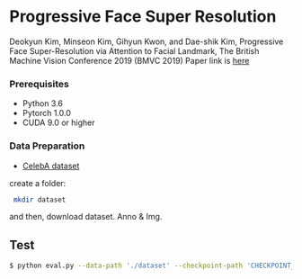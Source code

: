 # Progressive Face Super Resolution
Deokyun Kim, Minseon Kim, Gihyun Kwon, and Dae-shik Kim, Progressive Face Super-Resolution via Attention to Facial Landmark, The British Machine Vision Conference 2019 (BMVC 2019)
Paper link is [here](https://arxiv.org/abs/1908.08239)

### Prerequisites
* Python 3.6
* Pytorch 1.0.0
* CUDA 9.0 or higher

### Data Preparation

* [CelebA dataset](http://mmlab.ie.cuhk.edu.hk/projects/CelebA.html)

create a folder:

```bash
 mkdir dataset

```
and then, download dataset. Anno & Img.


## Test

```bash
$ python eval.py --data-path './dataset' --checkpoint-path 'CHECKPOINT_PATH/****.ckpt'
```
<br/>
